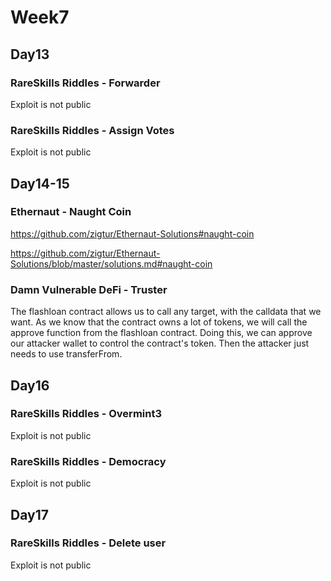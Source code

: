 # Week7
## Day13
### RareSkills Riddles - Forwarder
Exploit is not public

### RareSkills Riddles - Assign Votes
Exploit is not public

## Day14-15
### Ethernaut - Naught Coin
https://github.com/zigtur/Ethernaut-Solutions#naught-coin

https://github.com/zigtur/Ethernaut-Solutions/blob/master/solutions.md#naught-coin

### Damn Vulnerable DeFi - Truster
The flashloan contract allows us to call any target, with the calldata that we want. As we know that the contract owns a lot of tokens, we will call the approve function from the flashloan contract. Doing this, we can approve our attacker wallet to control the contract's token. Then the attacker just needs to use transferFrom.

## Day16
### RareSkills Riddles - Overmint3
Exploit is not public

### RareSkills Riddles - Democracy
Exploit is not public

## Day17
### RareSkills Riddles - Delete user
Exploit is not public

